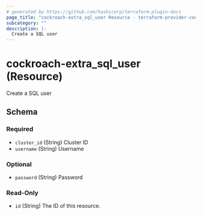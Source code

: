 ```yaml
---
# generated by https://github.com/hashicorp/terraform-plugin-docs
page_title: "cockroach-extra_sql_user Resource - terraform-provider-cockroach-extra"
subcategory: ""
description: |-
  Create a SQL user
---
```


# cockroach-extra_sql_user (Resource)

Create a SQL user



<!-- schema generated by tfplugindocs -->
## Schema

### Required

- `cluster_id` (String) Cluster ID
- `username` (String) Username

### Optional

- `password` (String) Password

### Read-Only

- `id` (String) The ID of this resource.
